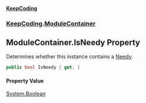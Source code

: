 #### [KeepCoding](index.md 'index')
### [KeepCoding](KeepCoding.md 'KeepCoding').[ModuleContainer](ModuleContainer.md 'KeepCoding.ModuleContainer')
## ModuleContainer.IsNeedy Property
Determines whether this instance contains a [Needy](ModuleContainer.Needy.md 'KeepCoding.ModuleContainer.Needy').  
```csharp
public bool IsNeedy { get; }
```
#### Property Value
[System.Boolean](https://docs.microsoft.com/en-us/dotnet/api/System.Boolean 'System.Boolean')

